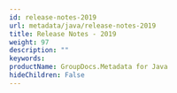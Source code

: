 ```yaml
---
id: release-notes-2019
url: metadata/java/release-notes-2019
title: Release Notes - 2019
weight: 97
description: ""
keywords: 
productName: GroupDocs.Metadata for Java
hideChildren: False
---
```


